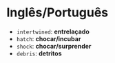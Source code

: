 # Inglês/Português
- `intertwined`: **entrelaçado**
- `hatch`: **chocar/incubar**
- `shock`: **chocar/surprender**
- `debris`: **detritos**
